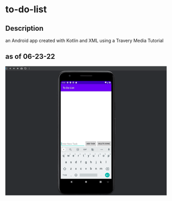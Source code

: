 # to-do-list

## Description
an Android app created with Kotlin and XML using a Travery Media Tutorial

## as of 06-23-22
![Alt text](todolist.gif)